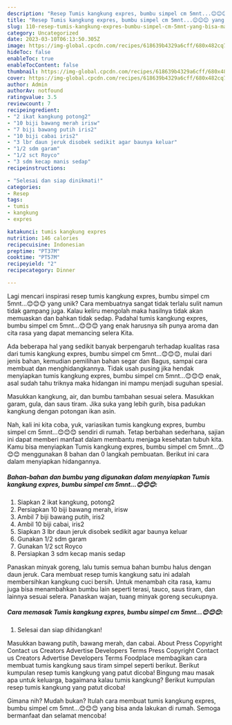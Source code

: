 ```yaml
---
description: "Resep Tumis kangkung expres, bumbu simpel cm 5mnt...😊😊😊 yang Bisa Manjain Lidah"
title: "Resep Tumis kangkung expres, bumbu simpel cm 5mnt...😊😊😊 yang Bisa Manjain Lidah"
slug: 110-resep-tumis-kangkung-expres-bumbu-simpel-cm-5mnt-yang-bisa-manjain-lidah
category: Uncategorized
date: 2023-03-10T06:13:50.305Z
image: https://img-global.cpcdn.com/recipes/618639b4329a6cff/680x482cq70/tumis-kangkung-expres-bumbu-simpel-cm-5mnt-foto-resep-utama.jpg
hideToc: false
enableToc: true
enableTocContent: false
thumbnail: https://img-global.cpcdn.com/recipes/618639b4329a6cff/680x482cq70/tumis-kangkung-expres-bumbu-simpel-cm-5mnt-foto-resep-utama.jpg
cover: https://img-global.cpcdn.com/recipes/618639b4329a6cff/680x482cq70/tumis-kangkung-expres-bumbu-simpel-cm-5mnt-foto-resep-utama.jpg
author: Admin
authorAv: notfound
ratingvalue: 3.5
reviewcount: 7
recipeingredient:
- "2 ikat kangkung potong2"
- "10 biji bawang merah irisw"
- "7 biji bawang putih iris2"
- "10 biji cabai iris2"
- "3 lbr daun jeruk disobek sedikit agar baunya keluar"
- "1/2 sdm garam"
- "1/2 sct Royco"
- "3 sdm kecap manis sedap"
recipeinstructions:

- "Selesai dan siap dinikmati!"
categories:
- Resep
tags:
- tumis
- kangkung
- expres

katakunci: tumis kangkung expres 
nutrition: 146 calories
recipecuisine: Indonesian
preptime: "PT37M"
cooktime: "PT57M"
recipeyield: "2"
recipecategory: Dinner

---
```





Lagi mencari inspirasi resep tumis kangkung expres, bumbu simpel cm 5mnt...😊😊😊 yang unik? Cara membuatnya sangat tidak terlalu sulit namun tidak gampang juga. Kalau keliru mengolah maka hasilnya tidak akan memuaskan dan bahkan tidak sedap. Padahal tumis kangkung expres, bumbu simpel cm 5mnt...😊😊😊 yang enak harusnya sih punya aroma dan cita rasa yang dapat memancing selera Kita.





Ada beberapa hal yang sedikit banyak berpengaruh terhadap kualitas rasa dari tumis kangkung expres, bumbu simpel cm 5mnt...😊😊😊, mulai dari jenis bahan, kemudian pemilihan bahan segar dan Bagus, sampai cara membuat dan menghidangkannya. Tidak usah pusing jika hendak menyiapkan tumis kangkung expres, bumbu simpel cm 5mnt...😊😊😊 enak,      asal sudah tahu triknya maka hidangan ini mampu menjadi suguhan spesial.














Masukkan kangkung, air, dan bumbu tambahan sesuai selera. Masukkan garam, gula, dan saus tiram. Jika suka yang lebih gurih, bisa padukan kangkung dengan potongan ikan asin.






Nah, kali ini kita coba, yuk, variasikan tumis kangkung expres, bumbu simpel cm 5mnt...😊😊😊 sendiri di rumah. Tetap berbahan sederhana, sajian ini dapat memberi manfaat dalam membantu menjaga kesehatan tubuh kita. Kamu bisa menyiapkan Tumis kangkung expres, bumbu simpel cm 5mnt...😊😊😊 menggunakan 8 bahan dan 0 langkah pembuatan. Berikut ini cara dalam menyiapkan hidangannya.

<!--inarticleads1-->

##### Bahan-bahan dan bumbu yang digunakan dalam menyiapkan Tumis kangkung expres, bumbu simpel cm 5mnt...😊😊😊:

1. Siapkan 2 ikat kangkung, potong2
1. Persiapkan 10 biji bawang merah, irisw
1. Ambil 7 biji bawang putih, iris2
1. Ambil 10 biji cabai, iris2
1. Siapkan 3 lbr daun jeruk disobek sedikit agar baunya keluar
1. Gunakan 1/2 sdm garam
1. Gunakan 1/2 sct Royco
1. Persiapkan 3 sdm kecap manis sedap


Panaskan minyak goreng, lalu tumis semua bahan bumbu halus dengan daun jeruk. Cara membuat resep tumis kangkung satu ini adalah membersihkan kangkung cuci bersih. Untuk menambah cita rasa, kamu juga bisa menambahkan bumbu lain seperti terasi, tauco, saus tiram, dan lainnya sesuai selera. Panaskan wajan, tuang minyak goreng secukupnya. 

<!--inarticleads2-->

##### Cara memasak Tumis kangkung expres, bumbu simpel cm 5mnt...😊😊😊:


1. Selesai dan siap dihidangkan!

Masukkan bawang putih, bawang merah, dan cabai. About Press Copyright Contact us Creators Advertise Developers Terms Press Copyright Contact us Creators Advertise Developers Terms Foodplace membagikan cara membuat tumis kangkung saus tiram simpel seperti berikut. Berikut kumpulan resep tumis kangkung yang patut dicoba! Bingung mau masak apa untuk keluarga, bagaimana kalau tumis kangkung? Berikut kumpulan resep tumis kangkung yang patut dicoba! 

Gimana nih? Mudah bukan? Itulah cara membuat tumis kangkung expres, bumbu simpel cm 5mnt...😊😊😊 yang bisa anda lakukan di rumah. Semoga bermanfaat dan selamat mencoba!
